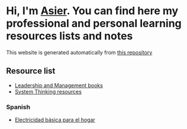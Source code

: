 # Hi, I'm [Asier](https://asiermarques.com). You can find here my professional and personal learning resources lists and notes

This website is generated automatically from [this repository](https://github.com/asiermarques/learning-resources-and-notes)

## Resource list

* [Leadership and Management books](leadership-and-management-books.md)
* [System Thinking resources](system-thinking-resources.md)

### Spanish

* [Electricidad básica para el hogar](/es-electricidad-hogar.md)
